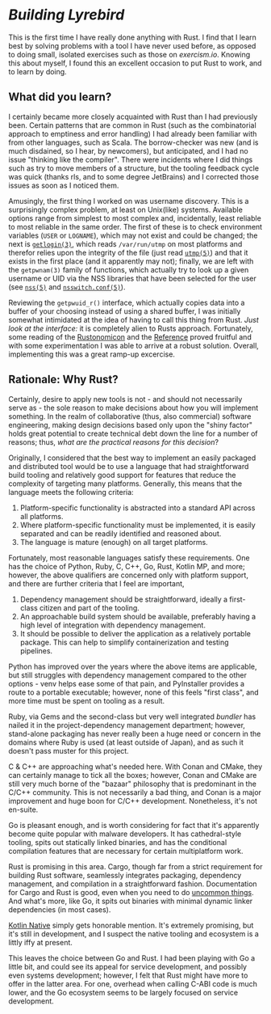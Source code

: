# *Building Lyrebird*

This is the first time I have really done anything with Rust. I find
that I learn best by solving problems with a tool I have never used
before, as opposed to doing small, isolated exercises such as those on
*exercism.io*. Knowing this about myself, I found this an excellent
occasion to put Rust to work, and to learn by doing.

## What did you learn?

I certainly became more closely acquainted with Rust than I had
previously been. Certain patterns that are common in Rust (such as the
combinatorial approach to emptiness and error handling) I had already
been familiar with from other languages, such as Scala. The
borrow-checker was new (and is much disdained, so I hear, by
newcomers), but anticipated, and I had no issue "thinking like the
compiler". There were incidents where I did things such as try to move
members of a structure, but the tooling feedback cycle was quick
(thanks rls, and to some degree JetBrains) and I corrected those
issues as soon as I noticed them.

Amusingly, the first thing I worked on was username discovery. This is
a surprisingly complex problem, at least on Unix(like) systems.
Available options range from simplest to most complex and,
incidentally, least reliable to most reliable in the same order. The
first of these is to check environment variables (`USER` or
`LOGNAME`), which may not exist and could be changed; the next is
[`getlogin(3)`](https://man7.org/linux/man-pages/man3/getlogin.3.html),
which reads `/var/run/utmp` on most platforms and therefor relies upon
the integrity of the file (just read
[`utmp(5)`](https://man7.org/linux/man-pages/man5/utmp.5.html)) and
that it exists in the first place (and it apparently may not);
finally, we are left with the `getpwnam(3)` family of functions, which
actually try to look up a given username or UID via the NSS libraries
that have been selected for the user (see
[`nss(5)`](https://www.man7.org/linux/man-pages/man5/nss.5.html) and
[`nsswitch.conf(5)`](https://www.man7.org/linux/man-pages/man5/nsswitch.conf.5.html)).

Reviewing the `getpwuid_r()` interface, which actually copies data
into a buffer of your choosing instead of using a shared buffer, I was
initially somewhat intimidated at the idea of having to call this
thing from Rust. *Just look at the interface:* it is completely alien
to Rusts approach. Fortunately, some reading of the
[Rustonomicon](https://doc.rust-lang.org/nomicon/ffi.html) and the
[Reference](https://doc.rust-lang.org/reference/unsafety.html) proved
fruitful and with some experimentation I was able to arrive at a
robust solution. Overall, implementing this was a great ramp-up
excercise.


## Rationale: Why Rust?

Certainly, desire to apply new tools is not - and should not
necessarily serve as - the sole reason to make decisions about how you
will implement something. In the realm of collaborative (thus, also
commercial) software engineering, making design decisions based only
upon the "shiny factor" holds great potential to create technical debt
down the line for a number of reasons; thus, *what are the practical
reasons for this decision*?

Originally, I considered that the best way to implement an easily
packaged and distributed tool would be to use a language that had
straightforward build tooling and relatively good support for features
that reduce the complexity of targeting many platforms. Generally,
this means that the language meets the following criteria:

1. Platform-specific functionality is abstracted into a standard API
   across all platforms.
2. Where platform-specific functionality must be implemented, it is
   easily separated and can be readily identified and reasoned about.
3. The language is mature (enough) on all target platforms.

Fortunately, most reasonable languages satisfy these requirements. One
has the choice of Python, Ruby, C, C++, Go, Rust, Kotlin MP, and more;
however, the above qualifiers are concerned only with platform
support, and there are further criteria that I feel are important,

1. Dependency management should be straightforward, ideally a
   first-class citizen and part of the tooling.
2. An approachable build system should be available, preferably having
   a high level of integration with dependency management.
3. It should be possible to deliver the application as a relatively
   portable package. This can help to simplify containerization and
   testing pipelines.
   
Python has improved over the years where the above items are
applicable, but still struggles with dependency management compared to
the other options - venv helps ease some of that pain, and PyInstaller
provides a route to a portable executable; however, none of this feels
"first class", and more time must be spent on tooling as a result.

Ruby, via Gems and the second-class but very well integrated *bundler*
has nailed it in the project-dependency management department;
however, stand-alone packaging has never really been a huge need or
concern in the domains where Ruby is used (at least outside of Japan),
and as such it doesn't pass muster for this project.

C & C++ are approaching what's needed here. With Conan and CMake, they
can certainly manage to tick all the boxes; however, Conan and CMake
are still very much borne of the "bazaar" philosophy that is
predominant in the C/C++ community. This is not necessarily a bad
thing, and Conan is a major improvement and huge boon for C/C++
development. Nonetheless, it's not en-suite.

Go is pleasant enough, and is worth considering for fact that it's
apparently become quite popular with malware developers. It has
cathedral-style tooling, spits out statically linked binaries, and has
the conditional compilation features that are necessary for certain
multiplatform work.

Rust is promising in this area. Cargo, though far from a strict
requirement for building Rust software, seamlessly integrates
packaging, dependency management, and compilation in a straightforward
fashion. Documentation for Cargo and Rust is good, even when you need
to do [uncommon things](./src/platform/unix.rs). And what's more, like
Go, it spits out binaries with minimal dynamic linker dependencies (in
most cases).

[Kotlin Native](https://kotlinlang.org/docs/multiplatform.html) simply
gets honorable mention. It's extremely promising, but it's still in
development, and I suspect the native tooling and ecosystem is a
littly iffy at present.

This leaves the choice between Go and Rust. I had been playing with Go
a little bit, and could see its appeal for service development, and
possibly even systems development; however, I felt that Rust might
have more to offer in the latter area. For one, overhead when calling
C-ABI code is much lower, and the Go ecosystem seems to be largely
focused on service development.
